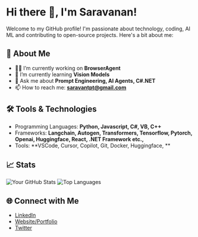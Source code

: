 # Hi there 👋, I'm Saravanan!

Welcome to my GitHub profile! I'm passionate about technology, coding, AI ML and contributing to open-source projects. Here's a bit about me:

## 🚀 About Me
- 👨‍💻 I’m currently working on **BrowserAgent**
- 🌱 I’m currently learning **Vision Models**
- 💬 Ask me about **Prompt Engineering, AI Agents, C#.NET**
- 📫 How to reach me: **saravantpt@gmail.com**

## 🛠️ Tools & Technologies
- Programming Languages: **Python, Javascript, C#, VB, C++**
- Frameworks: **Langchain, Autogen, Transformers, Tensorflow, Pytorch, Openai, Huggingface, React, .NET Framework etc.,**
- Tools: **VSCode, Cursor, Copilot, Git, Docker, Huggingface, **

## 📈 Stats
![Your GitHub Stats](https://github-readme-stats.vercel.app/api?username=saravatpt&show_icons=true&theme=radical)
![Top Languages](https://github-readme-stats.vercel.app/api/top-langs/?username=saravatpt&layout=compact&theme=radical)

## 🌐 Connect with Me
- [LinkedIn](https://github.com/saravatpt/saravatpt)
- [Website/Portfolio](TBD)
- [Twitter](https://x.com/saravantpt)
